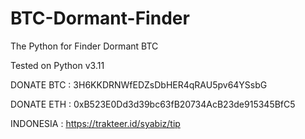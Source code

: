 # BTC-Dormant-Finder
The Python for Finder Dormant BTC

Tested on Python v3.11

DONATE BTC : 3H6KKDRNWfEDZsDbHER4qRAU5pv64YSsbG

DONATE ETH : 0xB523E0Dd3d39bc63fB20734AcB23de915345BfC5

INDONESIA  : https://trakteer.id/syabiz/tip            
